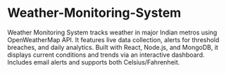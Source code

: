 # Weather-Monitoring-System
Weather Monitoring System tracks weather in major Indian metros using OpenWeatherMap API. It features live data collection, alerts for threshold breaches, and daily analytics. Built with React, Node.js, and MongoDB, it displays current conditions and trends via an interactive dashboard. Includes email alerts and supports both Celsius/Fahrenheit.
